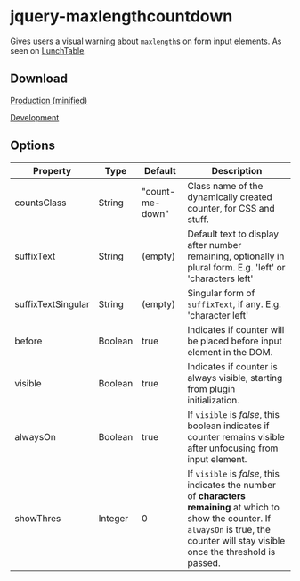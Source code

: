 jquery-maxlengthcountdown
=========================

Gives users a visual warning about `maxlength`s on form input elements. As seen on [LunchTable](https://www.lunch-table.com/).

## Download

[Production (minified)](https://raw.github.com/LunchTable/jquery-maxlengthcountdown/master/jquery.maxlengthCountdown.min.js)

[Development](https://raw.github.com/LunchTable/jquery-maxlengthcountdown/master/jquery.maxlengthCountdown.js)

## Options

Property           | Type    | Default         | Description
---                | ---     | ---             | ----
countsClass        | String  | "count-me-down" | Class name of the dynamically created counter, for CSS and stuff.
suffixText         | String  | (empty)         | Default text to display after number remaining, optionally in plural form. E.g. 'left' or 'characters left'
suffixTextSingular | String  | (empty)         | Singular form of `suffixText`, if any. E.g. 'character left'
before             | Boolean | true            | Indicates if counter will be placed before input element in the DOM.
visible            | Boolean | true            | Indicates if counter is always visible, starting from plugin initialization.
alwaysOn           | Boolean | true            | If `visible` is _false_, this boolean indicates if counter remains visible after unfocusing from input element.
showThres          | Integer | 0               | If `visible` is _false_, this indicates the number of **characters remaining** at which to show the counter. If `alwaysOn` is true, the counter will stay visible once the threshold is passed.
